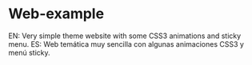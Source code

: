 # Web-example
EN: Very simple theme website with some CSS3 animations and sticky menu. ES: Web temática muy sencilla con algunas animaciones CSS3 y menú sticky.
